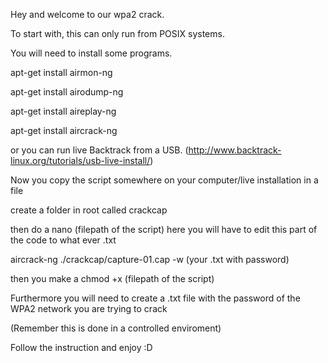 Hey and welcome to our wpa2 crack.

To start with, this can only run from POSIX systems.

You will need to install some programs.

apt-get install airmon-ng

apt-get install airodump-ng

apt-get install aireplay-ng

apt-get install aircrack-ng

or you can run live Backtrack from a USB. (http://www.backtrack-linux.org/tutorials/usb-live-install/)



Now you copy the script somewhere on your computer/live installation in a file


create a folder in root called crackcap


then do a nano (filepath of the script) here you will have to edit this part of the code to what ever .txt 

aircrack-ng ./crackcap/capture-01.cap -w (your .txt with password) 


then you make a chmod +x (filepath of the script)

Furthermore you will need to create a .txt file with the password of the WPA2 network you are trying to crack


(Remember this is done in a controlled enviroment)

Follow the instruction and enjoy :D